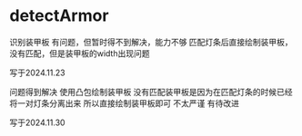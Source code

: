 # detectArmor
识别装甲板
有问题，但暂时得不到解决，能力不够
匹配灯条后直接绘制装甲板，没有匹配，但是装甲板的width出现问题

写于2024.11.23

问题得到解决
使用凸包绘制装甲板
没有匹配装甲板是因为在匹配灯条的时候已经将一对灯条分离出来
所以直接绘制装甲板即可
不太严谨
有待改进

写于2024.11.30

